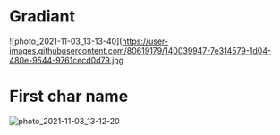 # Gradiant

![photo_2021-11-03_13-13-40](https://user-images.githubusercontent.com/80619179/140039947-7e314579-1d04-480e-9544-9761cecd0d79.jpg

# First char name

![photo_2021-11-03_13-12-20](https://user-images.githubusercontent.com/80619179/140040050-4b7c7846-025b-4ea8-bc31-69e901814a89.jpg)

